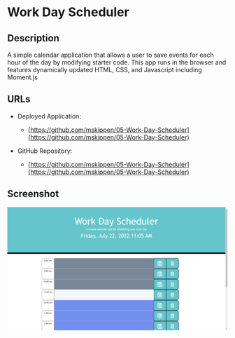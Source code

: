 # Work Day Scheduler

## Description 

A simple calendar application that allows a user to save events for each hour of the day by modifying starter code. This app runs in the browser and features dynamically updated HTML, CSS, and Javascript including Moment.js

## URLs

* Deployed Application: 
    - [https://github.com/mskippen/05-Work-Day-Scheduler](https://github.com/mskippen/05-Work-Day-Scheduler)

* GitHub Repository:
    - [https://github.com/mskippen/05-Work-Day-Scheduler](https://github.com/mskippen/05-Work-Day-Scheduler)

## Screenshot

![](./assets/images/work-day-scheduler-mainpage.png)
